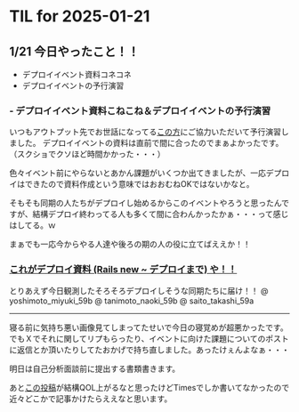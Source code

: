 # TIL for 2025-01-21
## 1/21 今日やったこと！！

- デプロイイベント資料コネコネ
- デプロイイベントの予行演習


### - デプロイイベント資料こねこね＆デプロイイベントの予行演習

いつもアウトプット先でお世話になってる[この方](https://chat.runteq.jp/runteq/channels/times_59a_goshima_yuki)にご協力いただいて予行演習しました。
デプロイイベントの資料は直前で間に合ったのでまぁよかったです。（スクショでクソほど時間かかった・・・）

色々イベント前にやらないとあかん課題がいくつか出てきましたが、一応デプロイはできたので資料作成という意味ではおおむねOKではないかなと。

そもそも同期の人たちがデプロイし始めるからこのイベントやろうと思ったんですが、結構デプロイ終わってる人も多くて間に合わんかったかぁ・・・って感じはしてる。ｗ

まぁでも一応今からやる人達や後ろの期の人の役に立てばええか！！

### [これがデプロイ資料 (Rails new ~ デプロイまで) や！！](https://www.notion.so/17e39de727c38008bac9ea1679966d03)

とりあえず今日観測したそろそろデプロイしそうな同期たちに届け！！
@ yoshimoto_miyuki_59b @ tanimoto_naoki_59b @ saito_takashi_59a 


---

寝る前に気持ち悪い画像見てしまってたせいで今日の寝覚めが超悪かったです。
でもＸでそれに関してリプもらったり、イベントに向けた課題についてのポストに返信とか頂いたりしてたおかげで持ち直しました。あったけぇんよなぁ・・・

明日は自己分析面談前に提出する書類書きます。

あと[この投稿](https://chat.runteq.jp/runteq/pl/wmjgaeuabpdzfg1ggc3uj855me)が結構QOL上がるなと思ったけどTimesでしか書いてなかったので近々どこかで記事かけたらええなと思います。
